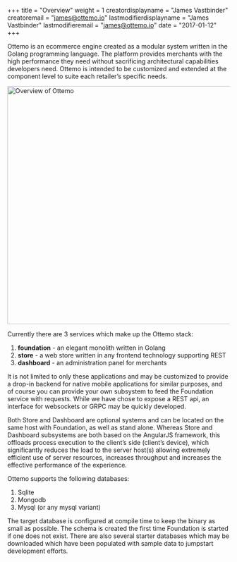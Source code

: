 +++
title = "Overview"
weight  = 1
creatordisplayname = "James  Vastbinder"
creatoremail = "james@ottemo.io"
lastmodifierdisplayname = "James Vastbinder"
lastmodifieremail = "james@ottemo.io"
date =  "2017-01-12"
+++

Ottemo is an ecommerce engine created as a modular system written in the Golang programming
language. The platform provides merchants with the high performance they need without
sacrificing architectural capabilities developers need.  Ottemo is intended to be customized
and extended at the component level to suite each retailer’s specific needs.

<img src="/images/OttemoStackDiagram.svg" alt="Overview of Ottemo" height=540px>

Currently there are 3 services which make up the Ottemo stack:

1. **foundation** - an elegant monolith written in Golang
2. **store** - a web store written in any frontend technology supporting REST
3. **dashboard** - an administration panel for merchants

It is not limited to only these applications and may be customized to provide a drop-in backend
for native mobile applications for similar purposes, and of course you can provide your own
subsystem to feed the Foundation service with requests. While we have chose to expose a
REST api, an interface for websockets or GRPC may be quickly developed.

Both Store and Dashboard are optional systems and can be located on the same host with
Foundation, as well as stand alone. Whereas Store and Dashboard subsystems are both based
on the AngularJS framework, this offloads process execution to the client’s side (client’s device), which
significantly reduces the load to the server host(s) allowing extremely efficient use of server resources,
increases throughput and increases the effective performance of the experience.

Ottemo supports the following databases:

1. Sqlite
2. Mongodb
3. Mysql (or any mysql variant)

The target database is configured at compile time to keep the binary as small as possible.
The schema is created the first time Foundation is started if one does not exist. There
are also several starter databases which may be downloaded which have been populated
with sample data to jumpstart development efforts.
